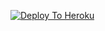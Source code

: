 
[![Deploy To Heroku](https://www.herokucdn.com/deploy/button.svg)](https://dashboard.heroku.com/new?template=https://github.com/JMTHON-AR/JMTHON-PACK)

